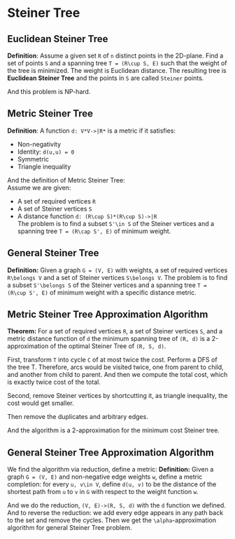 # Steiner Tree
## Euclidean Steiner Tree
**Definition**: Assume a given set `R` of `n` distinct points in the 2D-plane. Find a set of points `S` and a spanning tree `T = (R\cup S, E)` such that the weight of the tree is minimized. The weight is Euclidean distance. The resulting tree is **Euclidean Steiner Tree** and the points in `S` are called `Steiner` points.

And this problem is NP-hard.

## Metric Steiner Tree
**Definition**: A function `d: V*V->|R*` is a metric if it satisfies:
- Non-negativity
- Identity: `d(u,u) = 0`
- Symmetric
- Triangle inequality

And the definition of Metric Steiner Tree:  
Assume we are given:
- A set of required vertices `R`
- A set of Steiner vertices `S`
- A distance function `d: (R\cup S)*(R\cup S)->|R`  
The problem is to find a subset `S'\in S` of the Steiner vertices and a spanning tree `T = (R\cap S', E)` of minimum weight.

## General Steiner Tree
**Definition:** Given a graph `G = (V, E)` with weights, a set of required vertices `R\belongs V` and a set of Steiner vertices `S\belongs V`. The problem is to find a subset `S'\belongs S` of the Steiner vertices and a spanning tree `T = (R\cup S', E)` of minimum weight with a specific distance metric.

## Metric Steiner Tree Approximation Algorithm
**Theorem:** For a set of required vertices `R`, a set of Steiner vertices `S`, and a metric distance function of `d` the minimum spanning tree of `(R, d)` is a 2-approximation of the optimal Steiner Tree of `(R, S, d)`.

First, transform `T` into cycle `C` of at most twice the cost. Perform a DFS of the tree T. Therefore, arcs would be visited twice, one from parent to child, and another from child to parent. And then we compute the total cost, which is exactly twice cost of the total.

Second, remove Steiner vertices by shortcutting it, as triangle inequality, the cost would get smaller.

Then remove the duplicates and arbitrary edges.

And the algorithm is a 2-approximation for the minimum cost Steiner tree.

## General Steiner Tree Approximation Algorithm
We find the algorithm via reduction, define a metric:
**Definition:** Given a graph `G = (V, E)` and non-negative edge weights `w`, define a metric completion: for every `u, v\in V`, define `d(u, v)` to be the distance of the shortest path from `u` to `v` in `G` with respect to the weight function `w`.

And we do the reduction, `(V, E)->(R, S, d)` with the `d` function we defined. And to reverse the reduction: we add every edge appears in any path back to the set and remove the cycles. Then we get the `\alpha`-approximation algorithm for general Steiner Tree problem.
